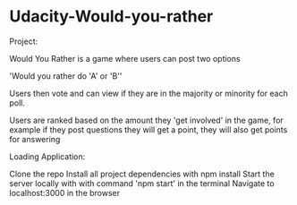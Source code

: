 # Udacity-Would-you-rather

Project: 

Would You Rather is a game where users can post two options

'Would you rather do 'A' or 'B'' 

Users then vote and can view if they are in the majority or minority for each poll.

Users are ranked based on the amount they 'get involved' in the game, for example if they post 
questions they will get a point, they will also get points for answering

Loading Application: 

Clone the repo
Install all project dependencies with npm install
Start the server locally with with command 'npm start' in the terminal
Navigate to localhost:3000 in the browser
